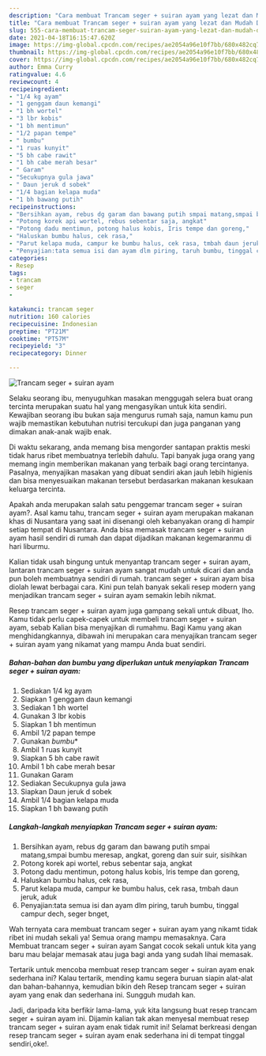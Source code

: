 ```yaml
---
description: "Cara membuat Trancam seger + suiran ayam yang lezat dan Mudah Dibuat"
title: "Cara membuat Trancam seger + suiran ayam yang lezat dan Mudah Dibuat"
slug: 555-cara-membuat-trancam-seger-suiran-ayam-yang-lezat-dan-mudah-dibuat
date: 2021-04-18T16:15:47.620Z
image: https://img-global.cpcdn.com/recipes/ae2054a96e10f7bb/680x482cq70/trancam-seger-suiran-ayam-foto-resep-utama.jpg
thumbnail: https://img-global.cpcdn.com/recipes/ae2054a96e10f7bb/680x482cq70/trancam-seger-suiran-ayam-foto-resep-utama.jpg
cover: https://img-global.cpcdn.com/recipes/ae2054a96e10f7bb/680x482cq70/trancam-seger-suiran-ayam-foto-resep-utama.jpg
author: Emma Curry
ratingvalue: 4.6
reviewcount: 4
recipeingredient:
- "1/4 kg ayam"
- "1 genggam daun kemangi"
- "1 bh wortel"
- "3 lbr kobis"
- "1 bh mentimun"
- "1/2 papan tempe"
- " bumbu"
- "1 ruas kunyit"
- "5 bh cabe rawit"
- "1 bh cabe merah besar"
- " Garam"
- "Secukupnya gula jawa"
- " Daun jeruk d sobek"
- "1/4 bagian kelapa muda"
- "1 bh bawang putih"
recipeinstructions:
- "Bersihkan ayam, rebus dg garam dan bawang putih smpai matang,smpai bumbu meresap, angkat, goreng dan suir suir, sisihkan"
- "Potong korek api wortel, rebus sebentar saja, angkat"
- "Potong dadu mentimun, potong halus kobis, Iris tempe dan goreng,"
- "Haluskan bumbu halus, cek rasa,"
- "Parut kelapa muda, campur ke bumbu halus, cek rasa, tmbah daun jeruk, aduk"
- "Penyajian:tata semua isi dan ayam dlm piring, taruh bumbu, tinggal campur dech, seger bnget,"
categories:
- Resep
tags:
- trancam
- seger
- 

katakunci: trancam seger  
nutrition: 160 calories
recipecuisine: Indonesian
preptime: "PT21M"
cooktime: "PT57M"
recipeyield: "3"
recipecategory: Dinner

---
```



![Trancam seger + suiran ayam](https://img-global.cpcdn.com/recipes/ae2054a96e10f7bb/680x482cq70/trancam-seger-suiran-ayam-foto-resep-utama.jpg)

Selaku seorang ibu, menyuguhkan masakan menggugah selera buat orang tercinta merupakan suatu hal yang mengasyikan untuk kita sendiri. Kewajiban seorang ibu bukan saja mengurus rumah saja, namun kamu pun wajib memastikan kebutuhan nutrisi tercukupi dan juga panganan yang dimakan anak-anak wajib enak.

Di waktu  sekarang, anda memang bisa mengorder santapan praktis meski tidak harus ribet membuatnya terlebih dahulu. Tapi banyak juga orang yang memang ingin memberikan makanan yang terbaik bagi orang tercintanya. Pasalnya, menyajikan masakan yang dibuat sendiri akan jauh lebih higienis dan bisa menyesuaikan makanan tersebut berdasarkan makanan kesukaan keluarga tercinta. 



Apakah anda merupakan salah satu penggemar trancam seger + suiran ayam?. Asal kamu tahu, trancam seger + suiran ayam merupakan makanan khas di Nusantara yang saat ini disenangi oleh kebanyakan orang di hampir setiap tempat di Nusantara. Anda bisa memasak trancam seger + suiran ayam hasil sendiri di rumah dan dapat dijadikan makanan kegemaranmu di hari liburmu.

Kalian tidak usah bingung untuk menyantap trancam seger + suiran ayam, lantaran trancam seger + suiran ayam sangat mudah untuk dicari dan anda pun boleh membuatnya sendiri di rumah. trancam seger + suiran ayam bisa diolah lewat berbagai cara. Kini pun telah banyak sekali resep modern yang menjadikan trancam seger + suiran ayam semakin lebih nikmat.

Resep trancam seger + suiran ayam juga gampang sekali untuk dibuat, lho. Kamu tidak perlu capek-capek untuk membeli trancam seger + suiran ayam, sebab Kalian bisa menyajikan di rumahmu. Bagi Kamu yang akan menghidangkannya, dibawah ini merupakan cara menyajikan trancam seger + suiran ayam yang nikamat yang mampu Anda buat sendiri.

<!--inarticleads1-->

##### Bahan-bahan dan bumbu yang diperlukan untuk menyiapkan Trancam seger + suiran ayam:

1. Sediakan 1/4 kg ayam
1. Siapkan 1 genggam daun kemangi
1. Sediakan 1 bh wortel
1. Gunakan 3 lbr kobis
1. Siapkan 1 bh mentimun
1. Ambil 1/2 papan tempe
1. Gunakan  *bumbu**
1. Ambil 1 ruas kunyit
1. Siapkan 5 bh cabe rawit
1. Ambil 1 bh cabe merah besar
1. Gunakan  Garam
1. Sediakan Secukupnya gula jawa
1. Siapkan  Daun jeruk d sobek
1. Ambil 1/4 bagian kelapa muda
1. Siapkan 1 bh bawang putih




<!--inarticleads2-->

##### Langkah-langkah menyiapkan Trancam seger + suiran ayam:

1. Bersihkan ayam, rebus dg garam dan bawang putih smpai matang,smpai bumbu meresap, angkat, goreng dan suir suir, sisihkan
1. Potong korek api wortel, rebus sebentar saja, angkat
1. Potong dadu mentimun, potong halus kobis, Iris tempe dan goreng,
1. Haluskan bumbu halus, cek rasa,
1. Parut kelapa muda, campur ke bumbu halus, cek rasa, tmbah daun jeruk, aduk
1. Penyajian:tata semua isi dan ayam dlm piring, taruh bumbu, tinggal campur dech, seger bnget,




Wah ternyata cara membuat trancam seger + suiran ayam yang nikamt tidak ribet ini mudah sekali ya! Semua orang mampu memasaknya. Cara Membuat trancam seger + suiran ayam Sangat cocok sekali untuk kita yang baru mau belajar memasak atau juga bagi anda yang sudah lihai memasak.

Tertarik untuk mencoba membuat resep trancam seger + suiran ayam enak sederhana ini? Kalau tertarik, mending kamu segera buruan siapin alat-alat dan bahan-bahannya, kemudian bikin deh Resep trancam seger + suiran ayam yang enak dan sederhana ini. Sungguh mudah kan. 

Jadi, daripada kita berfikir lama-lama, yuk kita langsung buat resep trancam seger + suiran ayam ini. Dijamin kalian tak akan menyesal membuat resep trancam seger + suiran ayam enak tidak rumit ini! Selamat berkreasi dengan resep trancam seger + suiran ayam enak sederhana ini di tempat tinggal sendiri,oke!.

